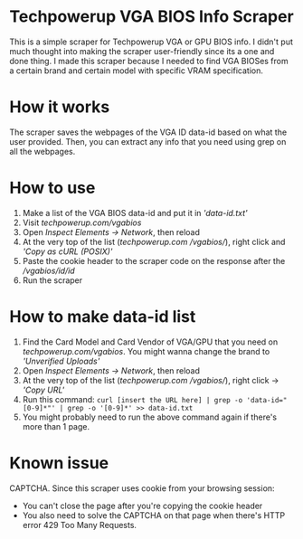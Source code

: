 # Techpowerup VGA BIOS Info Scraper
This is a simple scraper for Techpowerup VGA or GPU BIOS info. I didn't put much thought into making the scraper user-friendly since its a one and done thing. I made this scraper because I needed to find VGA BIOSes from a certain brand and certain model with specific VRAM specification.

# How it works
The scraper saves the webpages of the VGA ID data-id based on what the user provided. Then, you can extract any info that you need using grep on all the webpages.

# How to use
1. Make a list of the VGA BIOS data-id and put it in *'data-id.txt'*
2. Visit *techpowerup.com/vgabios*
3. Open *Inspect Elements -> Network*, then reload
4. At the very top of the list (*techpowerup.com /vgabios/*), right click and *'Copy as cURL (POSIX)'*
5. Paste the cookie header to the scraper code on the response after the */vgabios/$id/$id*
6. Run the scraper

# How to make data-id list
1. Find the Card Model and Card Vendor of VGA/GPU that you need on *techpowerup.com/vgabios*. You might wanna change the brand to *'Unverified Uploads'*
2. Open *Inspect Elements -> Network*, then reload
3. At the very top of the list (*techpowerup.com /vgabios/*), right click -> *'Copy URL'*
4. Run this command: `curl [insert the URL here] | grep -o 'data-id="[0-9]*"' | grep -o '[0-9]*' >> data-id.txt`
6. You might probably need to run the above command again if there's more than 1 page.

# Known issue
CAPTCHA. Since this scraper uses cookie from your browsing session:
- You can't close the page after you're copying the cookie header
- You also need to solve the CAPTCHA on that page when there's HTTP error 429 Too Many Requests.
